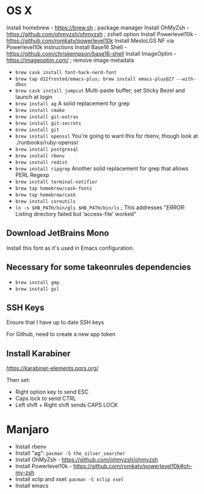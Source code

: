 # OS X

Install homebrew - https://brew.sh ; package manager
Install OhMyZsh - https://github.com/ohmyzsh/ohmyzsh ; zshell option
Install Powerlevel10k - https://github.com/romkatv/powerlevel10k
Install MesloLGS NF via Powerlevel10k instructions
Install Base16 Shell - https://github.com/chriskempson/base16-shell
Install ImageOptim - https://imageoptim.com/ ; remove image metadata

*   `brew cask install font-hack-nerd-font`
*   `brew tap d12frosted/emacs-plus; brew install emacs-plus@27 --with-dbus`
*   `brew cask install jumpcut` Multi-paste buffer; set Sticky Bezel and launch at login
*   `brew install ag` A solid replacement for grep
*   `brew install cmake`
*   `brew install git-extras`
*   `brew install git-secrets`
*   `brew install git`
*   `brew install openssl` You're going to want this for rbenv, though look at ./runbooks/ruby-openssl
*   `brew install postgresql`
*   `brew install rbenv`
*   `brew install redist`
*   `brew install ripgrep` Another solid replacement for grep that allows PERL Regexp
*   `brew install terminal-notifier`
*   `brew tap homebrew/cask-fonts`
*   `brew tap homebrew/cask`
*   `brew install coreutils`
*   `ln -s $HB_PATH/bin/gls $HB_PATH/bin/ls` ; This addresses "*ERROR*: Listing directory failed but ‘access-file’ worked"

## Download JetBrains Mono

Install this font as it's used in Emacs configuration.

## Necessary for some takeonrules dependencies

*   `brew install gmp`
*   `brew install gsl`

## SSH Keys

Ensure that I have up to date SSH keys

For Github, need to create a new app token

## Install Karabiner

https://karabiner-elements.pqrs.org/

Then set:

  *  Right option key to send ESC
  *  Caps lock to send CTRL
  *  Left shift + Right shift sends CAPS LOCK

# Manjaro

* Install rbenv
* Install "ag": `pacman -S the_silver_searcher`
* Install OhMyZsh - https://github.com/ohmyzsh/ohmyzsh
* Install Powerlevel10k - https://github.com/romkatv/powerlevel10k#oh-my-zsh
* Install xclip and xsel: `pacman -S xclip xsel`
* Install emacs
